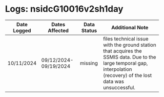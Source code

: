 # Logs: nsidcG10016v2sh1day


| Date Logged | Dates Affected | Data Status | Additional Note |
|----------|----------|----------|----------|
| 10/11/2024 | 09/12/2024-09/19/2024 | missing | files technical issue with the ground station that acquires the SSMIS data. Due to the large temporal gap, interpolation (recovery) of the lost data was unsuccessful.  |
